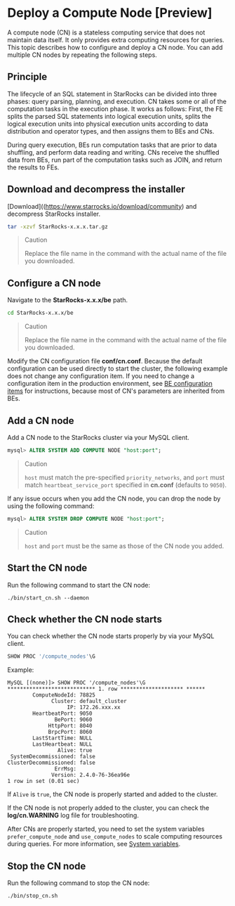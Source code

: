 # Deploy a Compute Node [Preview]

A compute node (CN) is a stateless computing service that does not maintain data itself. It only provides extra computing resources for queries. This topic describes how to configure and deploy a CN node. You can add multiple CN nodes by repeating the following steps.

## Principle

The lifecycle of an SQL statement in StarRocks can be divided into three phases: query parsing, planning, and execution. CN takes some or all of the computation tasks in the execution phase. It works as follows: First, the FE splits the parsed SQL statements into logical execution units, splits the logical execution units into physical execution units according to data distribution and operator types, and then assigns them to BEs and CNs.

During query execution, BEs run computation tasks that are prior to data shuffling, and perform data reading and writing. CNs receive the shuffled data from BEs, run part of the computation tasks such as JOIN, and return the results to FEs.

## Download and decompress the installer

[Download]((https://www.starrocks.io/download/community) and decompress StarRocks installer.

```bash
tar -xzvf StarRocks-x.x.x.tar.gz
```

> Caution
>
> Replace the file name in the command with the actual name of the file you downloaded.

## Configure a CN node

Navigate to the **StarRocks-x.x.x/be** path.

```bash
cd StarRocks-x.x.x/be
```

> Caution
>
> Replace the file name in the command with the actual name of the file you downloaded.

Modify the CN configuration file **conf/cn.conf**. Because the default configuration can be used directly to start the cluster, the following example does not change any configuration item. If you need to change a configuration item in the production environment, see [BE configuration items](../administration/Configuration.md#be-configuration-items) for instructions, because most of CN's parameters are inherited from BEs.

## Add a CN node

Add a CN node to the StarRocks cluster via your MySQL client.

```sql
mysql> ALTER SYSTEM ADD COMPUTE NODE "host:port";
```

> Caution
>
> `host` must match the pre-specified `priority_networks`, and `port` must match `heartbeat_service_port` specified in **cn.conf** (defaults to `9050`).

If any issue occurs when you add the CN node, you can drop the node by using the following command:

```sql
mysql> ALTER SYSTEM DROP COMPUTE NODE "host:port";
```

> Caution
>
> `host` and `port` must be the same as those of the CN node you added.

## Start the CN node

Run the following command to start the CN node:

```shell
./bin/start_cn.sh --daemon
```

## Check whether the CN node starts

You can check whether the CN node starts properly by via your MySQL client.

```sql
SHOW PROC '/compute_nodes'\G
```

Example:

```Plain Text
MySQL [(none)]> SHOW PROC '/compute_nodes'\G
**************************** 1. row ******************** ******
        ComputeNodeId: 78825
              Cluster: default_cluster
                   IP: 172.26.xxx.xx
        HeartbeatPort: 9050
               BePort: 9060
             HttpPort: 8040
             BrpcPort: 8060
        LastStartTime: NULL
        LastHeartbeat: NULL
                Alive: true
 SystemDecommissioned: false
ClusterDecommissioned: false
               ErrMsg:
              Version: 2.4.0-76-36ea96e
1 row in set (0.01 sec)
```

If `Alive` is `true`, the CN node is properly started and added to the cluster.

If the CN node is not properly added to the cluster, you can check the **log/cn.WARNING** log file for troubleshooting.

After CNs are properly started, you need to set the system variables `prefer_compute_node` and `use_compute_nodes` to scale computing resources during queries. For more information, see [System variables](../reference/System_variable.md).

## Stop the CN node

Run the following command to stop the CN node:

```bash
./bin/stop_cn.sh
```
